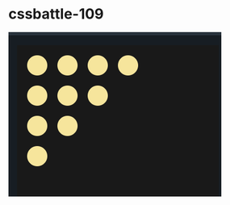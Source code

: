 # cssbattle-109
![alt text](https://github.com/salihbezai/cssbattle-109/blob/main/cssbatle-109.PNG)
